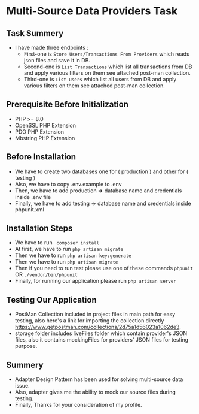 # Multi-Source Data Providers Task

## Task Summery
- I have made three endpoints :
    - First-one is ``` Store Users/Transactions From Providers ``` which reads json files and save it in DB.
    - Second-one is ``` List Transactions ``` which list all transactions from DB and apply various filters on them see attached post-man collection.
    - Third-one is ``` List Users ``` which list all users from DB and apply various filters on them see attached post-man collection.
    
## Prerequisite Before Initialization
- PHP >= 8.0
- OpenSSL PHP Extension
- PDO PHP Extension
- Mbstring PHP Extension


## Before Installation
- We have to create two databases one for ( production ) and other for ( testing )
- Also, we have to copy .env.example to .env
- Then, we have to add production => database name and credentials inside .env file
- Finally, we have to add testing => database name and credentials inside phpunit.xml

## Installation Steps
- We have to run ``` composer install```
- At first, we have to run ``` php artisan migrate ```
- Then we have to run ``` php artisan key:generate ```
- Then we have to run ``` php artisan migrate ```
- Then if you need to run test please use one of these commands ``` phpunit ``` OR  ``` ./vendor/bin/phpunit  ```
- Finally, for running our application please run ``` php artisan server  ```

## Testing Our Application

- PostMan Collection included in project files in main path for easy testing, also here's a link for importing the collection directly https://www.getpostman.com/collections/2d75a1d56023a1062de3.
- storage folder includes liveFiles folder which contain provider's JSON files, also it contains mockingFiles for providers' JSON files for testing purpose.


## Summery

- Adapter Design Pattern has been used for solving multi-source data issue.
- Also, adapter gives me the ability to mock our source files during testing.
- Finally, Thanks for your consideration of my profile.
